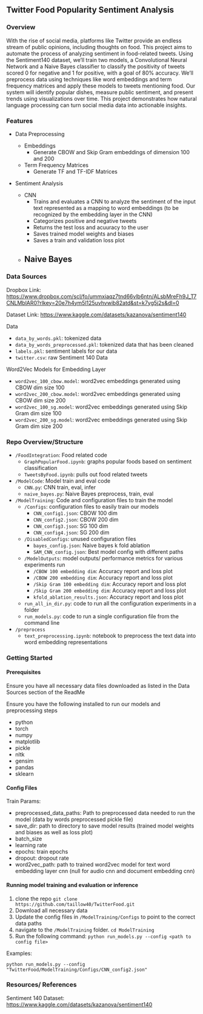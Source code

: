 ## Twitter Food Popularity Sentiment Analysis

### Overview
With the rise of social media, platforms like Twitter provide an endless stream of public opinions, including thoughts on food. This project aims to automate the process of analyzing sentiment in food-related tweets. Using the Sentiment140 dataset, we’ll train two models, a Convolutional Neural Network and a Naive Bayes classifier to classify the positivity of tweets scored 0 for negative and 1 for positive, with a goal of 80% accuracy. We’ll preprocess data using techniques like word embeddings and term frequency matrices and apply these models to tweets mentioning food. Our system will identify popular dishes, measure public sentiment, and present trends using visualizations over time. This project demonstrates how natural language processing can turn social media data into actionable insights.

### Features

- Data Preprocessing
    - Embeddings
        - Generate CBOW and Skip Gram embeddings of dimension 100 and 200
    - Term Frequency Matrices
        - Generate TF and TF-IDF Matrices

- Sentiment Analysis
    - CNN
        - Trains and evaluates a CNN to analyze the sentiment of the input text represented as a mapping to word embeddings (to be recognized by the embedding layer in the CNN)
        - Categorizes positive and negative tweets
        - Returns the test loss and acuuracy to the user
        - Saves trained model weights and biases
        - Saves a train and validation loss plot
    - Naive Bayes
        - 

### Data Sources

Dropbox Link: https://www.dropbox.com/scl/fo/ummxiaqz7tnd66vlb6ntn/ALsbMreFh9J_T7CNLMblAR0?rlkey=20e7h4ym5l125uvhvwib82atd&st=k7yg5j2s&dl=0

Dataset Link: https://www.kaggle.com/datasets/kazanova/sentiment140

Data
- `data_by_words.pkl`: tokenized data
- `data_by_words_preprocessed.pkl`: tokenized data that has been cleaned
- `labels.pkl`: sentiment labels for our data
- `twitter.csv`: raw Sentiment 140 Data

Word2Vec Models for Embedding Layer
- `word2vec_100_cbow.model`: word2vec embeddings generated using CBOW dim size 100
- `word2vec_200_cbow.model`: word2vec embeddings generated using CBOW dim size 200
- `word2vec_100_sg.model`: word2vec embeddings generated using Skip Gram dim size 100
- `word2vec_200_sg.model`: word2vec embeddings generated using Skip Gram dim size 200

### Repo Overview/Structure

- `/FoodIntegration`: Food related code
    - `GraphPopularFood.ipynb`: graphs popular foods based on sentiment classification
    - `TweetsByFood.ipynb`: pulls out food related tweets
- `/ModelCode`: Model train and eval code
    - `CNN.py`: CNN train, eval, infer
    - `naive_bayes.py`: Naive Bayes preprocess, train, eval
- `/ModelTraining`: Code and configuration files to train the model
    - `/Configs`: configuration files to easily train our models
        - `CNN_config1.json`: CBOW 100 dim 
        - `CNN_config2.json`: CBOW 200 dim
        - `CNN_config3.json`: SG 100 dim
        - `CNN_config4.json`: SG 200 dim
    - `/DisabledConfigs`: unused configuration files
        - `bayes_config.json`: Naive bayes k fold ablation
        - `SAM_CNN_config.json`: Best model config with different paths
    - `/ModelOutputs`: model outputs/ performance metrics for various experiments run
        - `/CBOW 100 embedding dim`: Accuracy report and loss plot
        - `/CBOW 200 embedding dim`: Accuracy report and loss plot
        - `/Skip Gram 100 embedding dim`: Accuracy report and loss plot
        - `/Skip Gram 200 embedding dim`: Accuracy report and loss plot
        - `kfold_ablation_results.json`: Accuracy report and loss plot
    - `run_all_in_dir.py`: code to run all the configuration experiments in a folder
    - `run_models.py`: code to run a single configuration file from the command line
- `/preprocess`
    - `text_preprocessing.ipynb`: notebook to preprocess the text data into word embedding representations

### Getting Started

#### Prerequisites

Ensure you have all necessary data files downloaded as listed in the Data Sources section of the ReadMe

Ensure you have the following installed to run our models and preprocessing steps
- python
- torch
- numpy
- matplotlib
- pickle
- nltk
- gensim
- pandas
- sklearn

#### Config Files

Train Params:
- preprocessed_data_paths: Path to preprocessed data needed to run the model (data by words preprocessed pickle file)
- save_dir: path to directory to save model results (trained model weights and biases as well as loss plot)
- batch_size
- learning rate
- epochs: train epochs
- dropout: dropout rate
- word2vec_path: path to trained word2vec model for text word embedding layer cnn (null for audio cnn and document embedding cnn)

#### Running model training and evaluation or inference

1. clone the repo `git clone https://github.com/taillow40/TwitterFood.git`
2. Download all necessary data
3. Update the config files in `/ModelTraining/Configs` to point to the correct data paths
4. navigate to the `/ModelTraining` folder. `cd ModelTraining`
5. Run the following command: `python run_models.py --config <path to config file>`

Examples:

`python run_models.py --config "TwitterFood/ModelTraining/Configs/CNN_config2.json"`

### Resources/ References

Sentiment 140 Dataset: https://www.kaggle.com/datasets/kazanova/sentiment140
